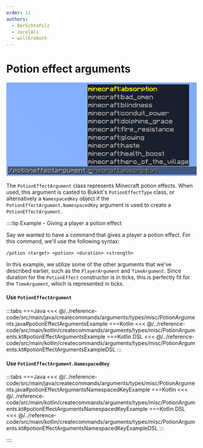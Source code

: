 ```yaml
---
order: 11
authors:
  - DerEchtePilz
  - JorelAli
  - willkroboth
---
```


# Potion effect arguments

![An image of a potion argument with a list of potion effect suggestions](/images/arguments/potion.png)

The `PotionEffectArgument` class represents Minecraft potion effects. When used, this argument is casted to Bukkit's `PotionEffectType` class, or alternatively a `NamespacedKey` object if the `PotionEffectArgument.NamespacedKey` argument is used to create a `PotionEffectArgument`.

::::tip Example - Giving a player a potion effect

Say we wanted to have a command that gives a player a potion effect. For this command, we'll use the following syntax:

```mccmd
/potion <target> <potion> <duration> <strength>
```

In this example, we utilize some of the other arguments that we've described earlier, such as the `PlayerArgument` and `TimeArgument`. Since duration for the `PotionEffect` constructor is in ticks, this is perfectly fit for the `TimeArgument`, which is represented in ticks.

#### Use `PotionEffectArgument`

:::tabs
===Java
<<< @/../reference-code/src/main/java/createcommands/arguments/types/misc/PotionArguments.java#potionEffectArgumentsExample
===Kotlin
<<< @/../reference-code/src/main/kotlin/createcommands/arguments/types/misc/PotionArguments.kt#potionEffectArgumentsExample
===Kotlin DSL
<<< @/../reference-code/src/main/kotlin/createcommands/arguments/types/misc/PotionArguments.kt#potionEffectArgumentsExampleDSL
:::

#### Use `PotionEffectArgument.NamespacedKey`

:::tabs
===Java
<<< @/../reference-code/src/main/java/createcommands/arguments/types/misc/PotionArguments.java#potionEffectArgumentsNamespacedKeyExample
===Kotlin
<<< @/../reference-code/src/main/kotlin/createcommands/arguments/types/misc/PotionArguments.kt#potionEffectArgumentsNamespacedKeyExample
===Kotlin DSL
<<< @/../reference-code/src/main/kotlin/createcommands/arguments/types/misc/PotionArguments.kt#potionEffectArgumentsNamespacedKeyExampleDSL
:::

::::